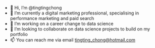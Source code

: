 - 👋 Hi, I’m @tingtingchong
- 👀 I’m currently a digital marketing professional, specialising in performance marketing and paid search
- 🌱 I’m working on a career change to data science
- 💞️ I’m looking to collaborate on data science projects to build on my portfolio 
- 📫 You can reach me via email tingting_chong@hotmail.com

<!---
tingtingchong/tingtingchong is a ✨ special ✨ repository because its `README.md` (this file) appears on your GitHub profile.
You can click the Preview link to take a look at your changes.
--->
